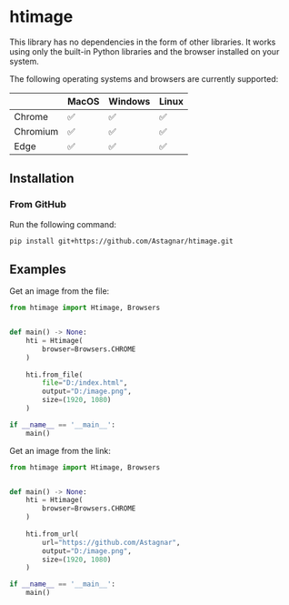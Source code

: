 # htimage

This library has no dependencies in the form of other libraries. It works using only the built-in Python libraries and the browser installed on your system.

The following operating systems and browsers are currently supported:

|          | MacOS | Windows | Linux |
|----------|-------|---------|-------|
| Chrome   | ✅     | ✅       | ✅     |
| Chromium | ✅     | ✅       | ✅     |
| Edge     | ✅     | ✅       | ✅     |

## Installation

### From GitHub

Run the following command:

```bash
pip install git+https://github.com/Astagnar/htimage.git
```

## Examples

Get an image from the file:

```Python
from htimage import Htimage, Browsers


def main() -> None:
    hti = Htimage(
        browser=Browsers.CHROME
    )
    
    hti.from_file(
        file="D:/index.html",
        output="D:/image.png",
        size=(1920, 1080)
    )

if __name__ == '__main__':
    main()
```

Get an image from the link:

```Python
from htimage import Htimage, Browsers


def main() -> None:
    hti = Htimage(
        browser=Browsers.CHROME
    )
    
    hti.from_url(
        url="https://github.com/Astagnar",
        output="D:/image.png",
        size=(1920, 1080)
    )

if __name__ == '__main__':
    main()
```
